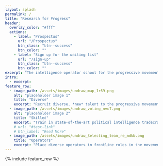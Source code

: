 ```yaml
---
layout: splash
permalink: /
title: "Research for Progress"
header:
  overlay_color: "#fff"
  actions:
    - label: "Prospectus"
      url: "/Prospectus"
      btn_class: "btn--success"
      btn_color: ""
    - label: "Sign up for the waiting list"
      url: "/sign-up"
      btn_class: "btn--success"
      btn_color: ""
excerpt: "The intelligence operator school for the progressive movement."
intro: 
  - excerpt:
feature_row:
  - image_path: /assets/images/undraw_map_1r69.png
    alt: "placeholder image 1"
    title: "Diverse"
    excerpt: "Recruit diverse, *new* talent to the progressive movement"
  - image_path: /assets/images/undraw_voting_nvu7.png
    alt: "placeholder image 2"
    title: "Skilled"
    excerpt: "Train in state-of-the-art political intelligence tradecraft."
    # url: "#test-link"
    # btn_label: "Read More"
  - image_path: /assets/images/undraw_Selecting_team_re_ndkb.png
    title: "Operators"
    excerpt: "Place diverse operators in frontline roles in the movement."
---
```

{% include feature_row %}
